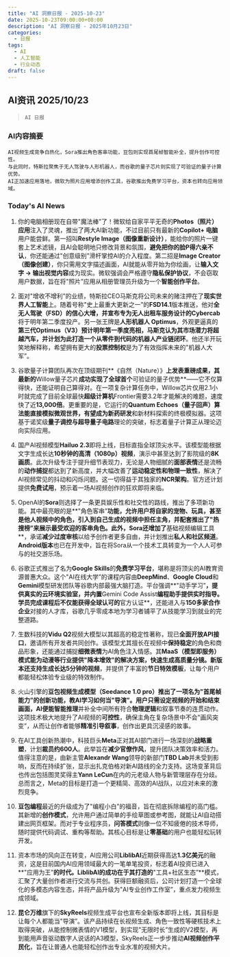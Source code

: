 ```yaml
---
title: "AI 洞察日报 - 2025-10-23"
date: 2025-10-23T09:00:00+08:00
description: "AI 洞察日报 - 2025年10月23日"
categories:
  - 日报
tags:
  - AI
  - 人工智能
  - 行业动态
draft: false
---
```


## AI资讯 2025/10/23

>  `AI 日报` 



### **AI内容摘要**

```
AI视频生成竞争白热化，Sora推出角色客串功能，豆包则实现首尾帧智能补全，提升创作可控性。
与此同时，特斯拉聚焦于无人驾驶与人形机器人，而谷歌的量子芯片则实现了可验证的量子计算优势。
AI正加速应用落地，微软为照片应用增添创作工具，谷歌推出免费学习平台，资本也转向应用领域。
```



### **Today's AI News**

1.  你的电脑相册现在自带"魔法棒”了！微软给自家平平无奇的**Photos（照片）应用**注入了灵魂，推出了两大AI新功能，不过目前只有最新的**Copilot+ 电脑**用户能尝鲜。第一招叫**Restyle Image（图像重新设计）**，能给你的照片一键套上艺术滤镜，且AI会聪明地只修改背景和氛围，**避免把你的脸P得六亲不认**，你还能通过"创意级别”滑杆掌控AI的介入程度。第二招是**Image Creator（图像创建）**，你只需用文字描述画面，AI就能从零开始为你绘画，让**输入文字 → 输出视觉内容**成为现实。微软强调会严格遵守**隐私保护协议**，不会窃取用户数据，旨在将"照片”应用从相册管理员升级为一个**智能创作平台**。

2.  面对"增收不增利”的业绩，特斯拉CEO马斯克将公司未来的赌注押在了**现实世界人工智能**上。随着号称"史上最重大更新之一”的**FSD14.1**版本推送，他对**全无人驾驶（FSD）**的信心大增，并宣布专为无人出租车服务设计的**Cybercab**将于明年第二季度投产。另一张王牌是**人形机器人 Optimus**，外观更逼真的**第三代Optimus（V3）**预计明年第一季度亮相，马斯克认为其市场潜力将超越汽车，并计划为此打造一个从零件到代码的**机器人产业链闭环**。他还半开玩笑地解释称，希望拥有更大的**投票控制权**是为了有效指挥未来的"机器人大军”。

3.  谷歌量子计算团队再次在顶级期刊**《自然（Nature）》**上发表重磅成果，其最新的**Willow量子芯片**成功实现了全球首个**可验证的量子优势**——它不仅算得快，还能证明自己算得对。在一项复杂计算任务中，Willow芯片仅用2.1小时就完成了目前全球最快**超级计算机**Frontier需要3.2年才能解决的难题，速度快了近**13,000倍**。更重要的是，它运行的**Quantum Echoes（量子回声）**算法能直接模拟微观世界，有望成为**新药研发**和新材料探索的终极模拟器。这项基于诺奖级**量子调控与超导量子电路**理论的突破，标志着量子计算正从理论迈向实际应用。

4.  国产AI视频模型**Hailuo 2.3**即将上线，目标直指全球顶尖水平。该模型能根据文字生成长达**10秒钟的高清（1080p）视频**，演示中甚至达到了影院级的**8K画质**。此次升级专注于提升细节表现力，无论是人物细腻的**面部表情**还是流畅的**动作捕捉**都达到了新高度，并大幅改善了**运动稳定性和物理一致性**，解决了AI视频常见的抖动和闪烁问题。这一切得益于其独家的**NCR架构**。官方还计划提供**免费试用**，预示着一场AI视频创作的狂欢即将来临。

5.  OpenAI的**Sora**则选择了一条更具娱乐性和社交性的路线，推出了多项新功能。其中最亮眼的是**"角色客串”**功能，允许用户将自家的宠物、玩具，甚至是他人视频中的角色，引入到自己生成的视频中担任主角，并配套推出了"热搜榜”来展示最受欢迎的客串角色。此外，Sora还增加了**基础视频编辑工具**，承诺**减少过度审核**以给予创作者更多自由，并计划推出**私人和社区频道**。**Android版本**也已在开发中，旨在将Sora从一个技术工具转变为一个人人可参与的社交游乐场。

6.  谷歌正式推出了名为**Google Skills**的**免费学习平台**，堪称是将顶尖的AI教育资源普惠大众。这个"AI在线大学”的课程内容由**DeepMind**、**Google Cloud**和**Gemini**模型研发团队等谷歌内部最强大脑打造。平台强调**"动手学习”**，提供真实的云环境实验室，并内置**Gemini Code Assist**编程助手提供实时指导。学员完成课程后不仅能获得全球认可的**官方认证**，还能进入与**150多家合作企业**对接的人才库，谷歌几乎零成本地为学习者铺平了从技能学习到就业的完整道路。

7.  生数科技的**Vidu Q2**视频大模型以其超高的稳定性著称，现已**全面开放API接口**，邀请所有开发者共同创作。该模型尤其擅长在视频中**保持稳定**的角色和商品形象，还能通过捕捉**细微表情**为AI角色注入情感。其**MaaS（模型即服务）**模式能为动漫等行业提供"降本增效”的解决方案，快速生成高质量分镜。新版本还支持生成长达**5分钟的视频**，并提供了丰富的**节日特效模板**，让每个用户都能轻松体验专业级的特效制作。

8.  火山引擎的**豆包视频生成模型（Seedance 1.0 pro）**推出了一项名为**"首尾帧能力”**的创新功能，教AI学习如何当"导演”。用户只需设定视频的开始和结束画面，AI便能**智能推理**并补全中间所有符合**物理逻辑**和叙事节奏的连贯动作。这项技术极大地提升了AI视频的**可控性**，确保主角在复杂场景中不会"画风突变”，从而让创作者能够**精准引导叙事**，创作出更具沉浸感的故事。

9.  在AI工具创新热潮中，科技巨头**Meta**正对其AI部门进行一场深刻的**战略重塑**，计划**裁员约600人**。此举旨在**减少官僚作风**，提升团队决策效率和活力。值得注意的是，由新主管**Alexandr Wang**领导的新部门**TBD Lab**并未受到影响，反而在持续扩张，显示出扎克伯格对新AI路线的全力支持。这场变革背后也传出包括图灵奖得主**Yann LeCun**在内的元老级人物与新管理层存在分歧。总而言之，Meta的目标是打造一个更精简、高效的AI战队，以应对未来的激烈竞争。

10. **豆包编程**最近的升级成为了"编程小白”的福音，旨在彻底拆除编程的高门槛。其新增的**创作模式**，允许用户通过简单的手绘草图或参考图，就能让AI自动搭建出网页框架。而对于专业程序员，**问答模式**则像一位不知疲倦的技术导师，随时提供代码调试、重构等帮助。其核心目标是让**零基础**的用户也能轻松玩转开发。

11. 资本市场的风向正在转变，AI应用公司**LiblibAI**近期获得高达**1.3亿美元**的融资，这是目前国内AI应用领域最大的一笔单笔投资，标志着AI投资已进入**"应用为王”**的时代。LiblibAI的成功在于其打造的**"工具+社区生态”**模式，汇聚了大量创作者进行交流与共创。获得巨额融资后，公司计划打造一个全球化的多模态内容生态，并将产品升级为"AI专业创作工作室”，重点发力视频生成领域。

12. **昆仑万维**旗下的**SkyReels**视频生成平台也宣布全新版本即将上线，其目标是让每个人都能当"导演”。该产品持续在长视频生成、角色一致性等硬核技术上取得突破，从能控制微表情的V1模型，到实现"无限时长”生成的V2模型，再到能用声音驱动数字人说话的A3模型，SkyReels正一步步推动**AI视频创作平民化**，旨在让普通人也能轻松创作出专业水准的视频大片。